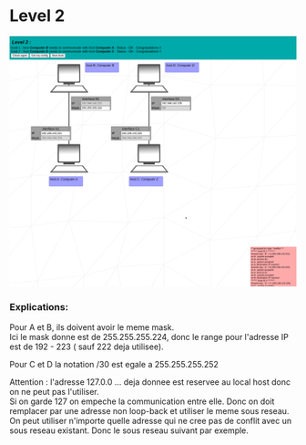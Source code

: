 # Level 2

![level2](https://github.com/Melodycherry/NetPractice/blob/main/img/level2.png)  

### Explications:  

Pour A et B, ils doivent avoir le meme mask.  
Ici le mask donne est de 255.255.255.224, donc le range pour l'adresse IP est de 192 - 223 ( sauf 222 deja utilisee).  

Pour C et D la notation /30 est egale a 255.255.255.252   

Attention : l'adresse 127.0.0 ... deja donnee est reservee au local host donc on ne peut pas l'utiliser.   
Si on garde 127 on empeche la communication entre elle. Donc on doit remplacer par une adresse non loop-back et utiliser le meme sous reseau.  
On peut utiliser n'importe quelle adresse qui ne cree pas de conflit avec un sous reseau existant. Donc le sous reseau suivant par exemple.  